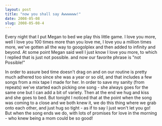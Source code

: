 ```yaml
---
layout: post
title: "now you shall say Awwwwww!"
date: 2008-05-08
slug: 2008-05-08-4
---
```


Every night that I put Megan to bed we play this little game.  I love you more, well I love you 100 times more than you love me, I love you a million times more, we&apos;ve gotten all the way to googolplex and then added to infinity and beyond.   At some point Megan said well I just know I love you more, to which I replied that is just not possible.  and now our favorite phrase is &quot;not Possible!&quot;

In order to assure bed time doesn&apos;t drag on and on our routine is pretty much adhered too since she was a year or so old, and that includes a few songs from a mix tape I made for her.  In order to save my sanity (from repeats) we&apos;ve started each picking one song - she always goes for the same one but I can add a bit of variety. Then at the end we hug and kiss and she goes to bed.  But tonight I noticed that at the point when the song was coming to a close and we both knew it, we do this thing where we grab onto each other, and just hug so tight - as if to say I just won&apos;t let you go!  But when the song ends we do, with lots of promises for love in the morning - who knew being a mom could be so good!
